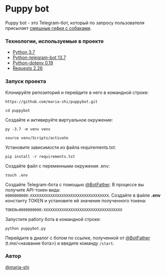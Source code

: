 # Puppy bot
Puppy bot - это Telegram-бот, который по запросу пользователя присылает [смешные гифки с собаками](https://thedogapi.com/).

### Технологии, используемые в проекте
* [Python 3.7](https://docs.python.org/3.7/)
* [Python-telegram-bot 13.7](https://pypi.org/project/python-telegram-bot-raw/13.7/)
* [Python-dotenv 0.19](https://pypi.org/project/python-dotenv/0.19.0/)
* [Requests 2.26](https://requests.readthedocs.io/en/latest/)

### Запуск проекта
Клонируйте репозиторий и перейдите в него в командной строке:
```
https://github.com/maria-shi/puppybot.git
```
```
cd puppybot
```
Создайте и активируйте виртуальное окружение:
```
py -3.7 -m venv venv
```
```
source venv/Scripts/activate
```
Установите зависимости из файла requirements.txt:
```
pip install -r requirements.txt
```
Создайте файл с переменными окружения .env:
```
touch .env
```

Создайте Telegram-бота с помощью [@BotFather](https://telegram.me/BotFather). В процессе вы получите API-токен вида: `0000000000:XXXXXXXXXXXXXXXXXXXXXXXXXXXXXXXXXXX`. Создайте в файле **.env** константу TOKEN и установите ей значение полученного токена: 
```
TOKEN=0000000000:XXXXXXXXXXXXXXXXXXXXXXXXXXXXXXXXXXX
```
Запустите работу бота в командной строке:
```
python puppybot.py
```
Перейдите в диалог с ботом по ссылке, полученной от [@BotFather](https://telegram.me/BotFather) (t.me/<название бота>) и введите команду `/start`.

### Автор
[@maria-shi](https://github.com/maria-shi)
